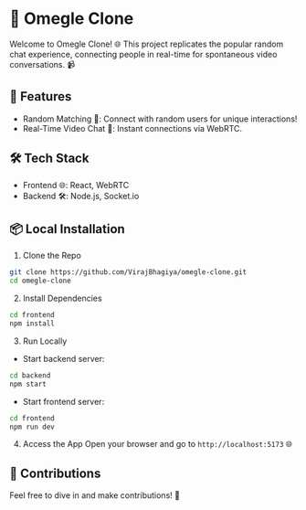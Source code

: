 # 🎥 Omegle Clone
Welcome to Omegle Clone! 🌐 This project replicates the popular random chat experience, connecting people in real-time for spontaneous video conversations. 📹

## 🚀 Features
- Random Matching 🎲: Connect with random users for unique interactions!
- Real-Time Video Chat 🔴: Instant connections via WebRTC.

## 🛠️ Tech Stack
- Frontend 🌐: React, WebRTC
- Backend 🛠️: Node.js, Socket.io

## 📦 Local Installation

1. Clone the Repo
```bash
git clone https://github.com/VirajBhagiya/omegle-clone.git
cd omegle-clone
```

2. Install Dependencies
```bash
cd frontend
npm install
```

3. Run Locally
- Start backend server:
```bash
cd backend
npm start
```

- Start frontend server:
```bash
cd frontend
npm run dev
```

4. Access the App
Open your browser and go to `http://localhost:5173` 🌐

## 🚧 Contributions
Feel free to dive in and make contributions! 🤝
